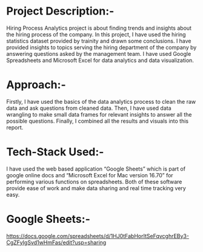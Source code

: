# Project Description:-
Hiring Process Analytics project is about finding trends and insights about the hiring process of the company. In this project, I have used the hiring statistics dataset provided by trainity and drawn some conclusions. I have provided insights to topics serving the hiring department of the company by answering questions asked by the management team. I have used Google Spreadsheets and Microsoft Excel for data analytics and data visualization.
# Approach:-
Firstly, I have used the basics of the data analytics process to clean the raw data and ask questions from cleaned data. Then, I have used data wrangling to make small data frames for relevant insights to answer all the possible questions. Finally, I combined all the results and visuals into this report.
# Tech-Stack Used:-
I have used the web based application “Google Sheets” which is part of google online docs and “Microsoft Excel for Mac version 16.70” for performing various functions on spreadsheets. Both of these software provide ease of work and make data sharing and real time tracking very easy.
# Google Sheets:- 
https://docs.google.com/spreadsheets/d/1HJ0tFabHorItSeFqvcghrEBy3-CgZFyIgSvd1wHmFas/edit?usp=sharing
